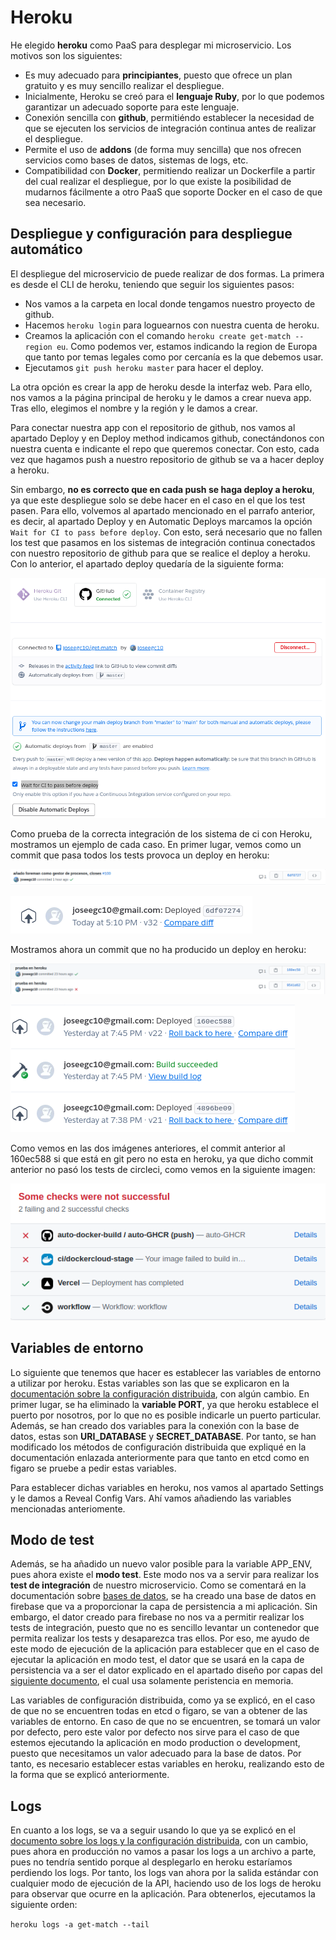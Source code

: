 # Heroku

He elegido **heroku** como PaaS para desplegar mi microservicio. Los motivos son los siguientes:

- Es muy adecuado para **principiantes**, puesto que ofrece un plan gratuito y es muy sencillo realizar el despliegue.
- Inicialmente, Heroku se creó para el **lenguaje Ruby**, por lo que podemos garantizar un adecuado soporte para este lenguaje.
- Conexión sencilla con **github**, permitiéndo establecer la necesidad de que se ejecuten los servicios de integración continua antes de realizar el despliegue.
- Permite el uso de **addons** (de forma muy sencilla) que nos ofrecen servicios como bases de datos, sistemas de logs, etc.
- Compatibilidad con **Docker**, permitiendo realizar un Dockerfile a partir del cual realizar el despliegue, por lo que existe la posibilidad de mudarnos fácilmente a otro PaaS que soporte Docker en el caso de que sea necesario.

## Despliegue y configuración para despliegue automático

El despliegue del microservicio de puede realizar de dos formas. La primera es desde el CLI de heroku, teniendo que seguir los siguientes pasos:

- Nos vamos a la carpeta en local donde tengamos nuestro proyecto de github.
- Hacemos `heroku login` para loguearnos con nuestra cuenta de heroku.
- Creamos la aplicación con el comando `heroku create get-match --region eu`. Como podemos ver, estamos indicando la region de Europa que tanto por temas legales como por cercanía es la que debemos usar.
- Ejecutamos `git push heroku master` para hacer el deploy.

La otra opción es crear la app de heroku desde la interfaz web. Para ello, nos vamos a la página principal de heroku y le damos a crear nueva app. Tras ello, elegimos el nombre y la región y le damos a crear. 

Para conectar nuestra app con el repositorio de github, nos vamos al apartado Deploy y en Deploy method indicamos github, conectándonos con nuestra cuenta e indicante el repo que queremos conectar. Con esto, cada vez que hagamos push a nuestro repositorio de github se va a hacer deploy a heroku.

Sin embargo, **no es correcto que en cada push se haga deploy a heroku**, ya que este despliegue solo se debe hacer en el caso en el que los test pasen. Para ello, volvemos al apartado mencionado en el parrafo anterior, es decir, al apartado Deploy y en Automatic Deploys marcamos la opción `Wait for CI to pass before deploy`. Con esto, será necesario que no fallen los test que pasamos en los sistemas de integración continua conectados con nuestro repositorio de github para que se realice el deploy a heroku. Con lo anterior, el apartado deploy quedaría de la siguiente forma:

![deploy](../img/PaaS/deploy.png)

Como prueba de la correcta integración de los sistema de ci con Heroku, mostramos un ejemplo de cada caso. En primer lugar, vemos como un commit que pasa todos los tests provoca un deploy en heroku:

![cc_git](../img/PaaS/cc_git.png)

![cc_her](../img/PaaS/cc_her.png)

Mostramos ahora un commit que no ha producido un deploy en heroku:

![cf_git](../img/PaaS/cf_git.png)

![cf_her](../img/PaaS/gf_her.png)

Como vemos en las dos imágenes anteriores, el commit anterior al 160ec588 si que está en git pero no esta en heroku, ya que dicho commit anterior no pasó los tests de circleci, como vemos en la siguiente imagen:

![c_circle](../img/PaaS/c_circle.png)

## Variables de entorno

Lo siguiente que tenemos que hacer es establecer las variables de entorno a utilizar por heroku. Estas variables son las que se explicaron en la [documentación sobre la configuración distribuida](../microservicio/conf_logs.md), con algún cambio. En primer lugar, se ha eliminado la **variable PORT**, ya que heroku establece el puerto por nosotros, por lo que no es posible indicarle un puerto particular. Además, se han creado dos variables para la conexión con la base de datos, estas son **URI_DATABASE** y **SECRET_DATABASE**. Por tanto, se han modificado los métodos de configuración distribuida que expliqué en la documentación enlazada anteriormente para que tanto en etcd como en figaro se pruebe a pedir estas variables.

Para establecer dichas variables en heroku, nos vamos al apartado Settings y le damos a Reveal Config Vars. Ahí vamos añadiendo las variables mencionadas anteriomente.

## Modo de test

Además, se ha añadido un nuevo valor posible para la variable APP_ENV, pues ahora existe el **modo test**. Este modo nos va a servir para realizar los **test de integración** de nuestro microservicio. Como se comentará en la documentación sobre [bases de datos](../bd.md), se ha creado una base de datos en firebase que va a proporcionar la capa de persistencia a mi aplicación. Sin embargo, el dator creado para firebase no nos va a permitir realizar los tests de integración, puesto que no es sencillo levantar un contenedor que permita realizar los tests y desaparezca tras ellos. Por eso, me ayudo de este modo de ejecución de la aplicación para establecer que en el caso de ejecutar la aplicación en modo test, el dator que se usará en la capa de persistencia va a ser el dator explicado en el apartado diseño por capas del [siguiente documento](../microservicio/api.md), el cual usa solamente peristencia en memoria.

Las variables de configuración distribuida, como ya se explicó, en el caso de que no se encuentren todas en etcd o figaro, se van a obtener de las variables de entorno. En caso de que no se encuentren, se tomará un valor por defecto, pero este valor por defecto nos sirve para el caso de que estemos ejecutando la aplicación en modo production o development, puesto que necesitamos un valor adecuado para la base de datos. Por tanto, es necesario establecer estas variables en heroku, realizando esto de la forma que se explicó anteriormente.

## Logs

En cuanto a los logs, se va a seguir usando lo que ya se explicó en el [documento sobre los logs y la configuración distribuida](../microservicio/conf_logs.md), con un cambio, pues ahora en producción no vamos a pasar los logs a un archivo a parte, pues no tendría sentido porque al desplegarlo en heroku estaríamos perdiendo los logs. Por tanto, los logs van ahora por la salida estándar con cualquier modo de ejecución de la API, haciendo uso de los logs de heroku para observar que ocurre en la aplicación. Para obtenerlos, ejecutamos la siguiente orden:

`heroku logs -a get-match --tail`